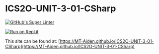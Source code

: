 # ICS2O-UNIT-3-01-CSharp

[![GitHub's Super Linter](https://github.com/MT-Aiden/ICS2O-UNIT-3-01-CSharp/workflows/GitHub's%20Super%20Linter/badge.svg)](https://github.com/MT-Aiden/ICS2O-UNIT-3-01-CSharp/actions)

[![Run on Repl.it](https://repl.it/badge/github/MT-Aiden/ICS2O-UNIT-3-01-CSharp)](https://repl.it/github/MT-Aiden/ICS2O-UNIT-3-01-CSharp)

This site can be found at: [https://MT-Aiden.github.io/ICS2O-UNIT-3-01-CSharp](https://MT-Aiden.github.io/ICS2O-UNIT-3-01-CSharp)
